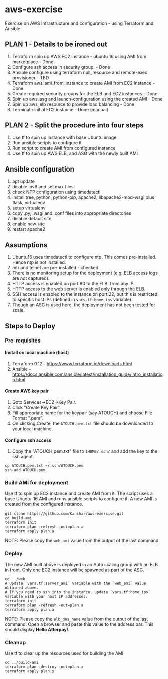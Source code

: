# aws-exercise
Exercise on AWS Infrastructure and configuration - using Terraform and Ansible

## PLAN 1 - Details to be ironed out

1. Terraform spin up AWS EC2 instance - ubuntu 16 using AMI from marketplace - Done
2. Configure ssh access in security group. - Done
3. Ansible configure using terraform null_resource and remote-exec provisioner - TBD
4. Terraform aws_ami_from_instance to create AMI from EC2 instance - Done
5. Create required security groups for the ELB and EC2 instances - Done
6. Spin up aws_asg and launch-configuration using the created AMI - Done
7. Spin up aws_elb resource to provide load balancing - Done
8. Terminate initial EC2 instance - Done (manual)

## PLAN 2 - Split the procedure into four steps

1. Use tf to spin up instance with base Ubuntu image 
2. Run ansible scripts to configure it  
3. Run script to create AMI from configured instance
4. Use tf to spin up AWS ELB, and ASG with the newly built AMI 


## Ansible configuration

1. apt update
2. disable ipv6 and set max files
3. check NTP configuration using timedatectl
4. install tree, python, python-pip, apache2, libapache2-mod-wsgi plus flask, virtualenv
5. setup virtualenv
6. copy .py, .wsgi and .conf files into appropriate directories
7. disable default site
8. enable new site
9. restart apache2

## Assumptions

1. Ubuntu16 uses timedatectl to configure ntp. This comes pre-installed. Hence ntp is not installed.
2. mtr and telnet are pre-installed - checked.
3. There is no monitoring setup for the deployment (e.g. ELB access logs are not captured). 
4. HTTP access is enabled on port 80 to the ELB, from any IP. 
5. HTTP access to the web server is enabled only through the ELB.
6. SSH access is enabled to the instance on port 22, but this is restricted to specific host IPs (defined in `vars.tf:home_ips` variable). 
7. Though an ASG is used here, the deployment has not been tested for scale.


## Steps to Deploy

### Pre-requisites

#### Install on local machine (host)
1. Terraform 0.12 - https://www.terraform.io/downloads.html
2. Ansible - https://docs.ansible.com/ansible/latest/installation_guide/intro_installation.html

#### Create AWS key pair 
1. Goto Services->EC2->Key Pair. 
2. Click "Create Key Pair". 
3. Fill appropriate name for the keypair (say ATOUCH) and choose File Format ".pem". 
4. On clicking Create, the `ATOUCH.pem.txt` file should be downloaded to your local machine.

#### Configure ssh access
1. Copy the "ATOUCH.pem.txt" file to `$HOME/.ssh/` and add the key to the ssh agent.
```
cp ATOUCH.pem.txt ~/.ssh/ATOUCH.pem
ssh-add ATOUCH.pem
```

### Build AMI for deployment
Use tf to spin up EC2 instance and create AMI from it.
The script uses a base Ubuntu-16 AMI and runs ansible scripts to configure it.
A new AMI is created from the configured instance. 
```
git clone https://github.com/Kanshar/aws-exercise.git
cd build-ami
terraform init
terraform plan -refresh -out=plan.a
terraform apply plan.a
```
NOTE: Please copy the `web_ami` value from the output of the last command.

### Deploy
The new AMI built above is deployed in an Auto scaling group with an ELB in front.
Only one EC2 instance will be spawned as part of the ASG.
```
cd ../web
# Update `vars.tf:server_ami` variable with the `web_ami` value obtained above.
# If you need to ssh into the instance, update `vars.tf:home_ips` variable with your host IP addresses.
terraform init
terraform plan -refresh -out=plan.a
terraform apply plan.a
```
NOTE: Please copy the `elb_dns_name` value from the output of the last command.
Open a browser and paste this value to the address bar.
This should display **Hello Afterpay!**.

### Cleanup
Use tf to clear up the resources used for building the AMI
```
cd ../build-ami
terraform plan -destroy -out=plan.x
terraform apply plan.x
```

